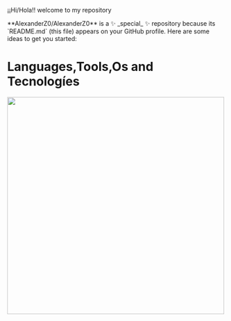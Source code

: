 ¡¡Hi/Hola!!
welcome to my repository
<!-->
**AlexanderZ0/AlexanderZ0** is a ✨ _special_ ✨ repository because its `README.md` (this file) appears on your GitHub profile.

Here are some ideas to get you started:

<h1 align="left">Languages,Tools,Os and Tecnologíes</h1>
<p align="left">
<img width="500px" src="https://skillicons.dev/icons?i=html,css,js,react,py,php,django,git,github,docker,anaconda,flask,gmail,vscode,visualstudio,windows,linux,line=10"/>

